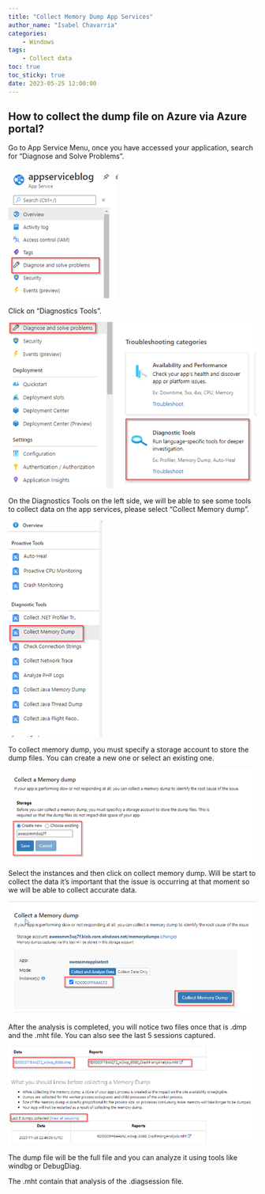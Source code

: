 ```yaml
---
title: "Collect Memory Dump App Services"
author_name: "Isabel Chavarria"
categories:
    - Windows
tags:
    - Collect data
toc: true
toc_sticky: true
date: 2023-05-25 12:00:00
---
```

<html>
<head>
  <!-- Google tag (gtag.js) -->
<script async src="https://www.googletagmanager.com/gtag/js?id=G-0DC5DVJXR5"></script>
<script>
  window.dataLayer = window.dataLayer || [];
  function gtag(){dataLayer.push(arguments);}
  gtag('js', new Date());

  gtag('config', 'G-0DC5DVJXR5');
</script>
</head>
</html>

## How to collect the dump file on Azure via Azure portal?

Go to App Service Menu, once you have accessed your application, search for “Diagnose and Solve Problems”.

![flow](/media/2023/collectdump/01.png)


Click on “Diagnostics Tools”.

![](/media/2023/collectdump/02.png)


On the Diagnostics Tools on the left side, we will be able to see some tools to collect data on the app services, please select “Collect Memory dump”.

![](/media/2023/collectdump/03.png)

To collect memory dump, you must specify a storage account to store the dump files. You can create a new one or select an existing one.

![](/media/2023/collectdump/04.png)

Select the instances and then click on collect memory dump. Will be start to collect the data it’s important that the issue is occurring at that moment so we will be able to collect accurate data.

![](/media/2023/collectdump/05.png)

After the analysis is completed, you will notice two files once that is .dmp and the .mht file. You can also see the last 5 sessions captured.

![](/media/2023/collectdump/06.png)

The dump file will be the full file and you can analyze it using tools like windbg or DebugDiag.

The .mht contain that analysis of the .diagsession file.
